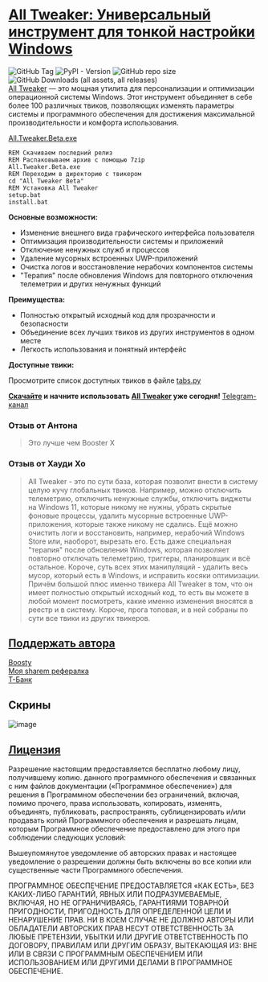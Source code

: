 # [All Tweaker: Универсальный инструмент для тонкой настройки Windows](https://shre.su/0KO3)
![GitHub Tag](https://img.shields.io/github/v/tag/scode18/All-Tweaker?style=for-the-badge&label=release)
![PyPI - Version](https://img.shields.io/pypi/v/ttkbootstrap?style=for-the-badge&label=ttkbootstrap)
![GitHub repo size](https://img.shields.io/github/repo-size/scode18/All-Tweaker?style=for-the-badge)
![GitHub Downloads (all assets, all releases)](https://img.shields.io/github/downloads/scode18/All-Tweaker/total?style=for-the-badge)
<br>
[All Tweaker](https://shre.su/0KO3) — это мощная утилита для персонализации и оптимизации операционной системы Windows. Этот инструмент объединяет в себе более 100 различных твиков, позволяющих изменять параметры системы и программного обеспечения для достижения максимальной производительности и комфорта использования.

[All.Tweaker.Beta.exe](https://shre.su/0KO3)
```batch
REM Скачиваем последний релиз
REM Распаковываем архив с помощью 7zip
All.Tweaker.Beta.exe
REM Переходим в директорию с твикером
cd "All Tweaker Beta"
REM Установка All Tweaker
setup.bat
install.bat
```

**Основные возможности:**

* Изменение внешнего вида графического интерфейса пользователя
* Оптимизация производительности системы и приложений
* Отключение ненужных служб и процессов
* Удаление мусорных встроенных UWP-приложений
* Очистка логов и восстановление нерабочих компонентов системы
* "Терапия" после обновления Windows для повторного отключения телеметрии и других ненужных функций

**Преимущества:**

* Полностью открытый исходный код для прозрачности и безопасности
* Объединение всех лучших твиков из других инструментов в одном месте
* Легкость использования и понятный интерфейс

**Доступные твики:**

Просмотрите список доступных твиков в файле [tabs.py](https://shre.su/JXFN)

**[Скачайте](https://shre.su/WH7K) и начните использовать [All Tweaker](https://shre.su/WH7K) уже сегодня!** [Telegram-канал](https://t.me/all_tweaker)

### Отзыв от Антона
> Это лучше чем Booster X
### Отзыв от Хауди Хо
> All Tweaker - это по сути база, которая позволит внести в систему целую кучу глобальных твиков. Например, можно отключить телеметрию, отключить ненужные службы, отключить виджеты на Windows 11, которые никому не нужны, убрать скрытые фоновые процессы, удалить мусорные встроенные UWP-приложения, которые также никому не сдались. Ещё можно очистить логи и восстановить, например, нерабочий Windows Store или, наоборот, вырезать его.
Есть даже специальная "терапия" после обновления Windows, которая позволяет повторно отключать телеметрию, триггеры, планировщик и всё остальное. Короче, суть всех этих манипуляций - удалить весь мусор, который есть в Windows, и исправить косяки оптимизации. Причём большой плюс именно твикера All Tweaker в том, что он имеет полностью открытый исходный код, то есть вы можете в любой момент посмотреть, какие именно изменения вносятся в реестр и в систему. Короче, прога топовая, и в ней собраны по сути все твики из других твикеров.

## [Поддержать автора](https://www.tinkoff.ru/cf/2VBH9zSztcW)
[Boosty](https://boosty.to/scode18/donate)<br>
[Моя sharem рефералка](https://sharem.tech/r/user3e27791d)<br>
[Т-Банк](https://www.tinkoff.ru/cf/2VBH9zSztcW)

## Скрины
![image](https://github.com/user-attachments/assets/02e8d4c6-6b22-48c5-a889-a1d23d037c1c)

## [Лицензия](https://shre.su/WXFN)
Разрешение настоящим предоставляется бесплатно любому лицу, получившему копию.
данного программного обеспечения и связанных с ним файлов документации («Программное обеспечение») для решения
в Программном обеспечении без ограничений, включая, помимо прочего, права
использовать, копировать, изменять, объединять, публиковать, распространять, сублицензировать и/или продавать
копий Программного обеспечения и разрешать лицам, которым Программное обеспечение
предоставлено для этого при соблюдении следующих условий:

Вышеупомянутое уведомление об авторских правах и настоящее уведомление о разрешении должны быть включены во все
копии или существенные части Программного обеспечения.

ПРОГРАММНОЕ ОБЕСПЕЧЕНИЕ ПРЕДОСТАВЛЯЕТСЯ «КАК ЕСТЬ», БЕЗ КАКИХ-ЛИБО ГАРАНТИЙ, ЯВНЫХ ИЛИ
ПОДРАЗУМЕВАЕМЫЕ, ВКЛЮЧАЯ, НО НЕ ОГРАНИЧИВАЯСЬ, ГАРАНТИЯМИ ТОВАРНОЙ ПРИГОДНОСТИ,
ПРИГОДНОСТЬ ДЛЯ ОПРЕДЕЛЕННОЙ ЦЕЛИ И НЕНАРУШЕНИЕ ПРАВ. НИ В КОЕМ СЛУЧАЕ НЕ ДОЛЖНО
АВТОРЫ ИЛИ ОБЛАДАТЕЛИ АВТОРСКИХ ПРАВ НЕСУТ ОТВЕТСТВЕННОСТЬ ЗА ЛЮБЫЕ ПРЕТЕНЗИИ, УБЫТКИ ИЛИ ДРУГИЕ
ОТВЕТСТВЕННОСТЬ ПО ДОГОВОРУ, ПРАВИЛАМ ИЛИ ДРУГИМ ОБРАЗУ, ВЫТЕКАЮЩАЯ ИЗ:
ВНЕ ИЛИ В СВЯЗИ С ПРОГРАММНЫМ ОБЕСПЕЧЕНИЕМ ИЛИ ИСПОЛЬЗОВАНИЕМ ИЛИ ДРУГИМИ ДЕЛАМИ В
ПРОГРАММНОЕ ОБЕСПЕЧЕНИЕ.
